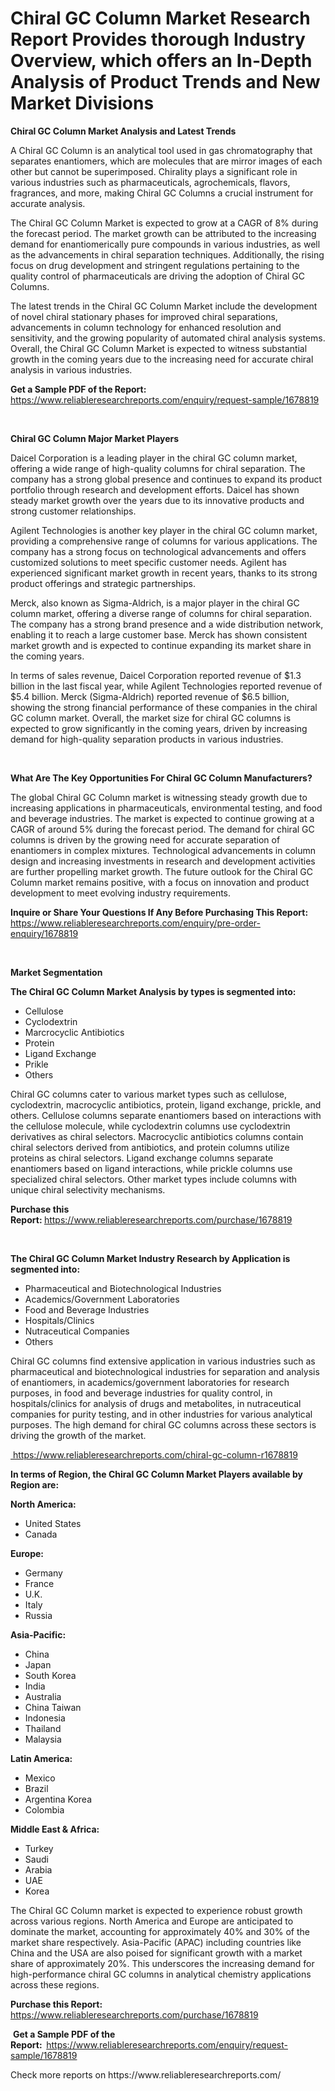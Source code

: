 <p><h1>Chiral GC Column Market Research Report Provides thorough Industry Overview, which offers an In-Depth Analysis of Product Trends and New Market Divisions</h1></p><p><strong>Chiral GC Column Market Analysis and Latest Trends</strong></p>
<p><p>A Chiral GC Column is an analytical tool used in gas chromatography that separates enantiomers, which are molecules that are mirror images of each other but cannot be superimposed. Chirality plays a significant role in various industries such as pharmaceuticals, agrochemicals, flavors, fragrances, and more, making Chiral GC Columns a crucial instrument for accurate analysis.</p><p>The Chiral GC Column Market is expected to grow at a CAGR of 8% during the forecast period. The market growth can be attributed to the increasing demand for enantiomerically pure compounds in various industries, as well as the advancements in chiral separation techniques. Additionally, the rising focus on drug development and stringent regulations pertaining to the quality control of pharmaceuticals are driving the adoption of Chiral GC Columns.</p><p>The latest trends in the Chiral GC Column Market include the development of novel chiral stationary phases for improved chiral separations, advancements in column technology for enhanced resolution and sensitivity, and the growing popularity of automated chiral analysis systems. Overall, the Chiral GC Column Market is expected to witness substantial growth in the coming years due to the increasing need for accurate chiral analysis in various industries.</p></p>
<p><strong>Get a Sample PDF of the Report:&nbsp;</strong> <a href="https://www.reliableresearchreports.com/enquiry/request-sample/1678819">https://www.reliableresearchreports.com/enquiry/request-sample/1678819</a></p>
<p>&nbsp;</p>
<p><strong>Chiral GC Column Major Market Players</strong></p>
<p><p>Daicel Corporation is a leading player in the chiral GC column market, offering a wide range of high-quality columns for chiral separation. The company has a strong global presence and continues to expand its product portfolio through research and development efforts. Daicel has shown steady market growth over the years due to its innovative products and strong customer relationships.</p><p>Agilent Technologies is another key player in the chiral GC column market, providing a comprehensive range of columns for various applications. The company has a strong focus on technological advancements and offers customized solutions to meet specific customer needs. Agilent has experienced significant market growth in recent years, thanks to its strong product offerings and strategic partnerships.</p><p>Merck, also known as Sigma-Aldrich, is a major player in the chiral GC column market, offering a diverse range of columns for chiral separation. The company has a strong brand presence and a wide distribution network, enabling it to reach a large customer base. Merck has shown consistent market growth and is expected to continue expanding its market share in the coming years.</p><p>In terms of sales revenue, Daicel Corporation reported revenue of $1.3 billion in the last fiscal year, while Agilent Technologies reported revenue of $5.4 billion. Merck (Sigma-Aldrich) reported revenue of $6.5 billion, showing the strong financial performance of these companies in the chiral GC column market. Overall, the market size for chiral GC columns is expected to grow significantly in the coming years, driven by increasing demand for high-quality separation products in various industries.</p></p>
<p>&nbsp;</p>
<p><strong>What Are The Key Opportunities For Chiral GC Column Manufacturers?</strong></p>
<p><p>The global Chiral GC Column market is witnessing steady growth due to increasing applications in pharmaceuticals, environmental testing, and food and beverage industries. The market is expected to continue growing at a CAGR of around 5% during the forecast period. The demand for chiral GC columns is driven by the growing need for accurate separation of enantiomers in complex mixtures. Technological advancements in column design and increasing investments in research and development activities are further propelling market growth. The future outlook for the Chiral GC Column market remains positive, with a focus on innovation and product development to meet evolving industry requirements.</p></p>
<p><strong>Inquire or Share Your Questions If Any Before Purchasing This Report:</strong> <a href="https://www.reliableresearchreports.com/enquiry/pre-order-enquiry/1678819">https://www.reliableresearchreports.com/enquiry/pre-order-enquiry/1678819</a></p>
<p>&nbsp;</p>
<p><strong>Market Segmentation</strong></p>
<p><strong>The Chiral GC Column Market Analysis by types is segmented into:</strong></p>
<p><ul><li>Cellulose</li><li>Cyclodextrin</li><li>Marcrocyclic Antibiotics</li><li>Protein</li><li>Ligand Exchange</li><li>Prikle</li><li>Others</li></ul></p>
<p><p>Chiral GC columns cater to various market types such as cellulose, cyclodextrin, macrocyclic antibiotics, protein, ligand exchange, prickle, and others. Cellulose columns separate enantiomers based on interactions with the cellulose molecule, while cyclodextrin columns use cyclodextrin derivatives as chiral selectors. Macrocyclic antibiotics columns contain chiral selectors derived from antibiotics, and protein columns utilize proteins as chiral selectors. Ligand exchange columns separate enantiomers based on ligand interactions, while prickle columns use specialized chiral selectors. Other market types include columns with unique chiral selectivity mechanisms.</p></p>
<p><strong>Purchase this Report:&nbsp;</strong><a href="https://www.reliableresearchreports.com/purchase/1678819">https://www.reliableresearchreports.com/purchase/1678819</a></p>
<p>&nbsp;</p>
<p><strong>The Chiral GC Column Market Industry Research by Application is segmented into:</strong></p>
<p><ul><li>Pharmaceutical and Biotechnological Industries</li><li>Academics/Government Laboratories</li><li>Food and Beverage Industries</li><li>Hospitals/Clinics</li><li>Nutraceutical Companies</li><li>Others</li></ul></p>
<p><p>Chiral GC columns find extensive application in various industries such as pharmaceutical and biotechnological industries for separation and analysis of enantiomers, in academics/government laboratories for research purposes, in food and beverage industries for quality control, in hospitals/clinics for analysis of drugs and metabolites, in nutraceutical companies for purity testing, and in other industries for various analytical purposes. The high demand for chiral GC columns across these sectors is driving the growth of the market.</p></p>
<p><a href="https://www.reliableresearchreports.com/chiral-gc-column-r1678819">&nbsp;https://www.reliableresearchreports.com/chiral-gc-column-r1678819</a></p>
<p><strong>In terms of Region, the Chiral GC Column Market Players available by Region are:</strong></p>
<p>
    <p> <strong> North America: </strong>
        <ul>
            <li>United States</li>
            <li>Canada</li>
        </ul>
        </p> 
    <p> <strong> Europe: </strong>
        <ul>
            <li>Germany</li>
            <li>France</li>
            <li>U.K.</li>
            <li>Italy</li>
            <li>Russia</li>
        </ul>
        </p> 
    <p> <strong> Asia-Pacific: </strong>
        <ul>
            <li>China</li>
            <li>Japan</li>
            <li>South Korea</li>
            <li>India</li>
            <li>Australia</li>
            <li>China Taiwan</li>
            <li>Indonesia</li>
            <li>Thailand</li>
            <li>Malaysia</li>
        </ul>
        </p> 
    <p> <strong> Latin America: </strong>
        <ul>
            <li>Mexico</li>
            <li>Brazil</li>
            <li>Argentina Korea</li>
            <li>Colombia</li>
        </ul>
        </p> 
    <p> <strong> Middle East & Africa: </strong>
        <ul>
            <li>Turkey</li>
            <li>Saudi</li>
            <li>Arabia</li>
            <li>UAE</li>
            <li>Korea</li>
        </ul>
    </p>
    </p>
<p><p>The Chiral GC Column market is expected to experience robust growth across various regions. North America and Europe are anticipated to dominate the market, accounting for approximately 40% and 30% of the market share respectively. Asia-Pacific (APAC) including countries like China and the USA are also poised for significant growth with a market share of approximately 20%. This underscores the increasing demand for high-performance chiral GC columns in analytical chemistry applications across these regions.</p></p>
<p><strong>Purchase this Report: </strong><a href="https://www.reliableresearchreports.com/purchase/1678819">https://www.reliableresearchreports.com/purchase/1678819</a></p>
<p>&nbsp;<strong>Get a Sample PDF of the Report:&nbsp;&nbsp;</strong><a href="https://www.reliableresearchreports.com/enquiry/request-sample/1678819">https://www.reliableresearchreports.com/enquiry/request-sample/1678819</a></p>
<p><strong></strong></p>
<p>Check more reports on https://www.reliableresearchreports.com/</p>